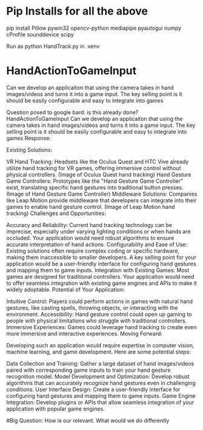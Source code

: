 # Pip Installs for all the above
pip install Pillow pywin32 opencv-python mediapipe pyautogui numpy cProfile sounddevice scipy

Run as python HandTrack.py in .venv

# HandActionToGameInput
Can we develop an applicaiton that using the camera takes in hand images/videos and turns it into a game input. The key selling point is it should be easily configurable and easy to integrate into games


Question posed to google bard: 
is this already done? HandActionToGameInput
Can we develop an applicaiton that using the camera takes in hand images/videos and turns it into a game input. The key selling point is it should be easily configurable and easy to integrate into games
Response:

Existing Solutions:

VR Hand Tracking: Headsets like the Oculus Quest and HTC Vive already utilize hand tracking for VR games, offering immersive control without physical controllers. (Image of Oculus Quest hand tracking)
Hand Gesture Game Controllers: Prototypes like the "Hand Gesture Game Controller" exist, translating specific hand gestures into traditional button presses. (Image of Hand Gesture Game Controller)
Middleware Solutions: Companies like Leap Motion provide middleware that developers can integrate into their games to enable hand gesture control. (Image of Leap Motion hand tracking)
Challenges and Opportunities:

Accuracy and Reliability: Current hand tracking technology can be imprecise, especially under varying lighting conditions or when hands are occluded. Your application would need robust algorithms to ensure accurate interpretation of hand actions.
Configurability and Ease of Use: Existing solutions often require complex coding or specific hardware, making them inaccessible to smaller developers. A key selling point for your application would be a user-friendly interface for configuring hand gestures and mapping them to game inputs.
Integration with Existing Games: Most games are designed for traditional controllers. Your application would need to offer seamless integration with existing game engines and APIs to make it widely adoptable.
Potential of Your Application:

Intuitive Control: Players could perform actions in games with natural hand gestures, like casting spells, throwing objects, or interacting with the environment.
Accessibility: Hand gesture control could open up gaming to people with physical limitations who struggle with traditional controllers.
Immersive Experiences: Games could leverage hand tracking to create even more immersive and interactive experiences.
Moving Forward:

Developing such an application would require expertise in computer vision, machine learning, and game development. Here are some potential steps:

Data Collection and Training: Gather a large dataset of hand images/videos paired with corresponding game inputs to train your hand gesture recognition model.
Model Development and Optimization: Develop robust algorithms that can accurately recognize hand gestures even in challenging conditions.
User Interface Design: Create a user-friendly interface for configuring hand gestures and mapping them to game inputs.
Game Engine Integration: Develop plugins or APIs that allow seamless integration of your application with popular game engines.


#Big Question:
How is our relevant. What would we do differently
